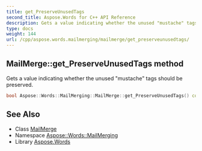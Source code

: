 ```yaml
---
title: get_PreserveUnusedTags
second_title: Aspose.Words for C++ API Reference
description: Gets a value indicating whether the unused "mustache" tags should be preserved.
type: docs
weight: 144
url: /cpp/aspose.words.mailmerging/mailmerge/get_preserveunusedtags/
---
```

## MailMerge::get_PreserveUnusedTags method


Gets a value indicating whether the unused "mustache" tags should be preserved.

```cpp
bool Aspose::Words::MailMerging::MailMerge::get_PreserveUnusedTags() const
```


## See Also

* Class [MailMerge](../)
* Namespace [Aspose::Words::MailMerging](../../)
* Library [Aspose.Words](../../../)
